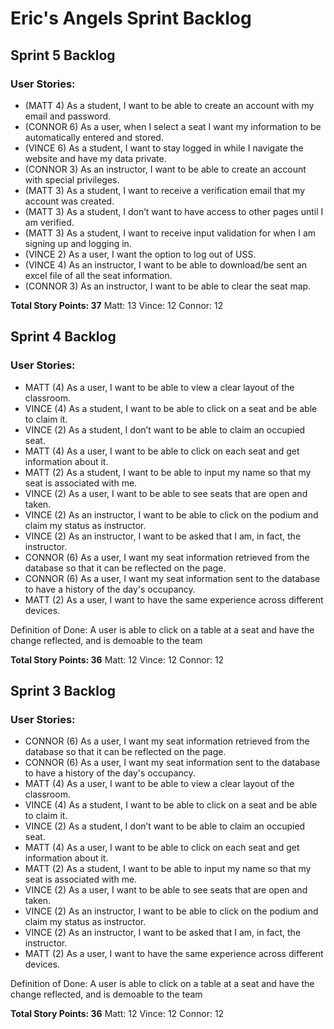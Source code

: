 # Eric's Angels Sprint Backlog

## **Sprint 5 Backlog**

### User Stories:
- (MATT 4) As a student, I want to be able to create an account with my email and password.
- (CONNOR 6) As a user, when I select a seat I want my information to be automatically entered and stored.
- (VINCE 6) As a student, I want to stay logged in while I navigate the website and have my data private.
- (CONNOR 3) As an instructor, I want to be able to create an account with special privileges.
- (MATT 3) As a student, I want to receive a verification email that my account was created.
- (MATT 3) As a student, I don’t want to have access to other pages until I am verified.
- (MATT 3) As a student, I want to receive input validation for when I am signing up and logging in.
- (VINCE 2) As a user, I want the option to log out of USS.
- (VINCE 4) As an instructor, I want to be able to download/be sent an excel file of all the seat information.
- (CONNOR 3) As an instructor, I want to be able to clear the seat map.


**Total Story Points: 37**
Matt: 13
Vince: 12
Connor: 12

## **Sprint 4 Backlog**

### User Stories:
- MATT (4) As a user, I want to be able to view a clear layout of the classroom.
- VINCE (4) As a student, I want to be able to click on a seat and be able to claim it.
- VINCE (2) As a student, I don’t want to be able to claim an occupied seat.
- MATT (4) As a user, I want to be able to click on each seat and get information about it.
- MATT (2) As a student, I want to be able to input my name so that my seat is associated with me.
- VINCE (2) As a user, I want to be able to see seats that are open and taken.
- VINCE (2) As an instructor,  I want to be able to click on the podium and claim my status as instructor.
- VINCE (2) As an instructor, I want to be asked that I am, in fact, the instructor.
- CONNOR (6) As a user, I want my seat information retrieved from the database so that it can be reflected on the page.
- CONNOR (6) As a user, I want my seat information sent to the database to have a history of the day's occupancy.
- MATT (2) As a user, I want to have the same experience across different devices.

Definition of Done:
A user is able to click on a table at a seat and have the change reflected, and is
demoable to the team

**Total Story Points: 36**
Matt: 12
Vince: 12
Connor: 12

## **Sprint 3 Backlog**

### User Stories:
- CONNOR (6) As a user, I want my seat information retrieved from the database so that it can be reflected on the page.
- CONNOR (6) As a user, I want my seat information sent to the database to have a history of the day's occupancy.
- MATT (4) As a user, I want to be able to view a clear layout of the classroom.
- VINCE (4) As a student, I want to be able to click on a seat and be able to claim it.
- VINCE (2) As a student, I don’t want to be able to claim an occupied seat.
- MATT (4) As a user, I want to be able to click on each seat and get information about it.
- MATT (2) As a student, I want to be able to input my name so that my seat is associated with me.
- VINCE (2) As a user, I want to be able to see seats that are open and taken.
- VINCE (2) As an instructor,  I want to be able to click on the podium and claim my status as instructor.
- VINCE (2) As an instructor, I want to be asked that I am, in fact, the instructor.
- MATT (2) As a user, I want to have the same experience across different devices.

Definition of Done:
A user is able to click on a table at a seat and have the change reflected, and is
demoable to the team

**Total Story Points: 36**
Matt: 12
Vince: 12
Connor: 12
